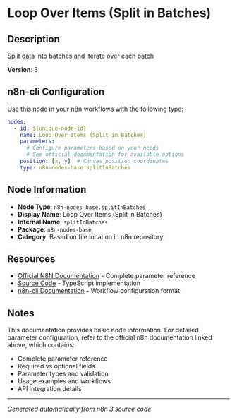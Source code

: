 # Loop Over Items (Split in Batches)

## Description

Split data into batches and iterate over each batch

**Version**: 3

## n8n-cli Configuration

Use this node in your n8n workflows with the following type:

```yaml
nodes:
  - id: ${unique-node-id}
    name: Loop Over Items (Split in Batches)
    parameters:
      # Configure parameters based on your needs
      # See official documentation for available options
    position: [x, y]  # Canvas position coordinates
    type: n8n-nodes-base.splitInBatches
```

## Node Information

- **Node Type**: `n8n-nodes-base.splitInBatches`
- **Display Name**: Loop Over Items (Split in Batches)
- **Internal Name**: `splitInBatches`
- **Package**: `n8n-nodes-base`
- **Category**: Based on file location in n8n repository

## Resources

- [Official N8N Documentation](https://docs.n8n.io/integrations/builtin/app-nodes/n8n-nodes-base.splitinbatches/) - Complete parameter reference
- [Source Code](https://github.com/n8n-io/n8n/blob/master/packages/nodes-base/nodes/SplitInBatches/v3/SplitInBatchesV3.node.ts) - TypeScript implementation
- [n8n-cli Documentation](https://github.com/edenreich/n8n-cli) - Workflow configuration format

## Notes

This documentation provides basic node information. For detailed parameter configuration, 
refer to the official n8n documentation linked above, which contains:

- Complete parameter reference
- Required vs optional fields
- Parameter types and validation
- Usage examples and workflows
- API integration details

---
*Generated automatically from n8n 3 source code*
